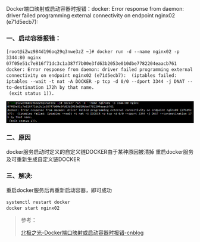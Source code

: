Docker端口映射或启动容器时报错：docker: Error response from daemon: driver failed programming external connectivity on endpoint nginx02 (e71d5ecb7): 

### 一、启动容器报错：

```shell
[root@iZwz984d196oq29q3nwe3zZ ~]# docker run -d --name nginx02 -p 3344:80 nginx
07f05e51c7e816f71dc3c1a387f7b00e3fd63b2053e010dbe7782204eaacb761
docker: Error response from daemon: driver failed programming external connectivity on endpoint nginx02 (e71d5ecb7):  (iptables failed: iptables --wait -t nat -A DOCKER -p tcp -d 0/0 --dport 3344 -j DNAT --to-destination 172h by that name.
 (exit status 1)).
```

![image-20210122214322404](images/image-20210122214322404.png)

### 二、原因

docker服务启动时定义的自定义链DOCKER由于某种原因被清掉
重启docker服务及可重新生成自定义链DOCKER

### 三、**解决:**

重启docker服务后再重新启动容器，即可成功

```shell
systemctl restart docker
docker start nginx02
```





> 参考：
>
> [北极之光-Docker端口映射或启动容器时报错-cnblog](https://www.cnblogs.com/hailun1987/p/7518306.html)